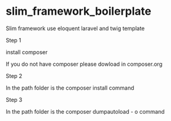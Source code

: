 # slim_framework_boilerplate
Slim framework use eloquent laravel and twig template 

Step 1

install composer

If you do not have composer please dowload in composer.org

Step 2


In the path folder is the composer install command

Step 3

In the path folder is the composer dumpautoload - o command


